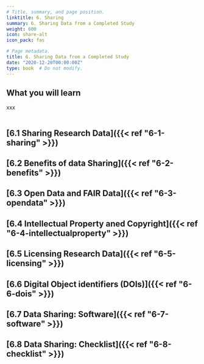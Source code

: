 ```yaml
---
# Title, summary, and page position.
linktitle: 6. Sharing
summary: 6. Sharing Data from a Completed Study
weight: 600
icon: share-alt
icon_pack: fas

# Page metadata.
title: 6. Sharing Data from a Completed Study
date: "2020-12-20T00:00:00Z"
type: book  # Do not modify.
---
```



## What you will learn
xxx
</br>
</br>

## [6.1 Sharing Research Data]({{< ref "6-1-sharing" >}})
## [6.2 Benefits of data Sharing]({{< ref "6-2-benefits" >}})
## [6.3 Open Data and FAIR Data]({{< ref "6-3-opendata" >}})
## [6.4 Intellectual Property aned Copyright]({{< ref "6-4-intellectualproperty" >}})
## [6.5 Licensing Research Data]({{< ref "6-5-licensing" >}})
## [6.6 Digital Object identifiers (DOIs)]({{< ref "6-6-dois" >}})
## [6.7 Data Sharing: Software]({{< ref "6-7-software" >}})
## [6.8 Data Sharing: Checklist]({{< ref "6-8-checklist" >}})
